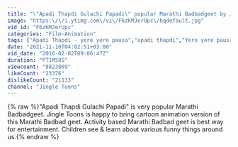 ```yaml
---
title: "\"Apadi Thapdi Gulachi Papadi\" popular Marathi Badbadgeet by Jingle Toons"
image: "https:\/\/i.ytimg.com\/vi\/F6zKMJerUpc\/hqdefault.jpg"
vid_id: "F6zKMJerUpc"
categories: "Film-Animation"
tags: ["Apadi Thapdi - yere yere pausa","apadi thapdi","Yere yere pausa"]
date: "2021-11-10T04:02:51+03:00"
vid_date: "2016-02-02T09:06:47Z"
duration: "PT1M58S"
viewcount: "8823869"
likeCount: "23376"
dislikeCount: "21133"
channel: "Jingle Toons"
---
```

{% raw %}&quot;Apadi Thapdi Gulachi Papadi&quot; is very popular Marathi Badbadgeet. Jingle Toons is happy to bring cartoon animation version of this Marathi Badbad geet. Activity based Marathi Badbad geet is best way for entertainment. Children see &amp; learn about various funny things around us.{% endraw %}
